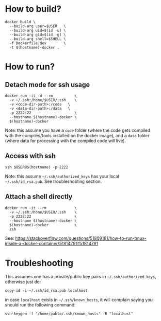 # How to build?

    docker build \
      --build-arg user=$USER   \
      --build-arg uid=$(id -u) \
      --build-arg gid=$(id -g) \
      --build-arg shell=$SHELL \
      -f Dockerfile.dev        \
      -t $(hostname)-docker .

# How to run?

## Detach mode for ssh usage

    docker run -it -d --rm          \
      -v ~/.ssh:/home/$USER/.ssh    \
      -v <code-dir-path>:/code   \
      -v <data-dir-path>:/data   \
      -p 2222:22                    \
      --hostname $(hostname)-docker \
      $(hostname)-docker

Note: this assume you have a `code` folder (where the code gets compiled with
the compiles/tools installed on the docker image), and a `data` folder (where
data for processing with the compiled code will live).

## Access with ssh

    ssh $USER@$(hostname) -p 2222

Note: this assume `~/.ssh/authorized_keys` has your local  `~/.ssh/id_rsa.pub`. See troubleshooting section.


## Attach a shell directly

    docker run -it --rm             \
      -v ~/.ssh:/home/$USER/.ssh    \
      -p 2222:22                    \
      --hostname $(hostname)-docker \
      $(hostname)-docker            \
      zsh



See: https://stackoverflow.com/questions/51809181/how-to-run-tmux-inside-a-docker-container/51814791#51814791

# Troubleshooting

This assumes one has a private/public key pairs in `~/.ssh/authorized_keys`,
otherwise just do:

    copy-id -i ~/.ssh/id_rsa.pub localhost

in case `localhost` exists in `~/.ssh/known_hosts`, it will complain saying you
should run the following command:

    ssh-keygen -f "/home/pablo/.ssh/known_hosts" -R "localhost"
